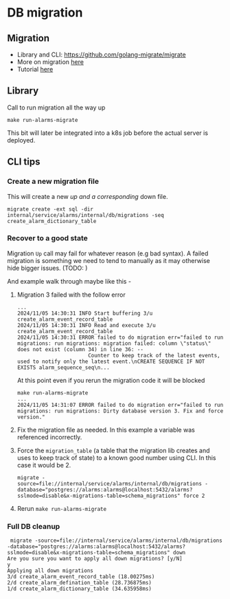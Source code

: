 <!--
SPDX-FileCopyrightText: Red Hat

SPDX-License-Identifier: Apache-2.0
-->

# DB migration

## Migration

- Library and CLI: <https://github.com/golang-migrate/migrate>
- More on migration [here](https://github.com/golang-migrate/migrate/blob/c378583d782e026f472dff657bfd088bf2510038/MIGRATIONS.md)
- Tutorial [here](https://github.com/golang-migrate/migrate/blob/c378583d782e026f472dff657bfd088bf2510038/database/postgres/TUTORIAL.md)

## Library

Call to run migration all the way up

```shell
make run-alarms-migrate
```

This bit will later be integrated into a k8s job before the actual server is deployed.

## CLI tips

### Create a new migration file

This will create a new *up and a corresponding* down file.

```shell
migrate create -ext sql -dir internal/service/alarms/internal/db/migrations -seq create_alarm_dictionary_table
```

### Recover to a good state

Migration `Up` call may fail for whatever reason (e.g bad syntax). A failed migration is something we need to tend to manually
as it may otherwise hide bigger issues. (TODO: )

And example walk through maybe like this -

1. Migration 3 failed with the follow error

   ```shell
   ...
   2024/11/05 14:30:31 INFO Start buffering 3/u create_alarm_event_record_table
   2024/11/05 14:30:31 INFO Read and execute 3/u create_alarm_event_record_table
   2024/11/05 14:30:31 ERROR failed to do migration err="failed to run migrations: run migrations: migration failed: column \"status\" does not exist (column 34) in line 36: -- 
                          Counter to keep track of the latest events, used to notify only the latest event.\nCREATE SEQUENCE IF NOT EXISTS alarm_sequence_seq\n...
   ```

   At this point even if you rerun the migration code it will be blocked

   ```shell
   make run-alarms-migrate
   ...
   2024/11/05 14:31:07 ERROR failed to do migration err="failed to run migrations: run migrations: Dirty database version 3. Fix and force version."
   ```

2. Fix the migration file as needed. In this example a variable was referenced incorrectly.
3. Force the `migration_table` (a table that the migration lib creates and uses to keep track of state) to a known good number using CLI. In this case it would be 2.

   ```shell
   migrate -source=file://internal/service/alarms/internal/db/migrations -database="postgres://alarms:alarms@localhost:5432/alarms?sslmode=disable&x-migrations-table=schema_migrations" force 2
   ```

4. Rerun `make run-alarms-migrate`

### Full DB cleanup

```shell
 migrate -source=file://internal/service/alarms/internal/db/migrations -database="postgres://alarms:alarms@localhost:5432/alarms?sslmode=disable&x-migrations-table=schema_migrations" down                                                                                                  
Are you sure you want to apply all down migrations? [y/N]
y
Applying all down migrations
3/d create_alarm_event_record_table (18.00275ms)
2/d create_alarm_defination_table (28.736875ms)
1/d create_alarm_dictionary_table (34.635958ms)
```

